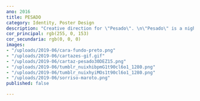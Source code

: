 ```yaml
---
ano: 2016
title: PESADO
category: Identity, Poster Design
description: "Creative direction for \"Pesado\". \n\"Pesado\" is a night of some surpluses."
cor_principal: rgb(255, 0, 153)
cor_secundaria: rgb(0, 0, 0)
images:
- "/uploads/2019-06/cara-fundo-preto.png"
- "/uploads/2019-06/cartazes-gif.gif"
- "/uploads/2019-06/cartaz-pesado30DEZ15.png"
- "/uploads/2019-06/tumblr_nuixhibpmG1t90cl6o1_1280.png"
- "/uploads/2019-06/tumblr_nuixhyiMOs1t90cl6o1_1280.png"
- "/uploads/2019-06/sorriso-maroto.png"
published: false

---
```

